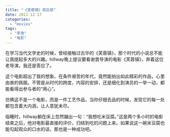 ```yaml
---
title: "《芙蓉镇》观后感"
date: 2011-12-17
categories: 
  - "movies"
tags: 
  - "李渔"
  - "电影"
---
```


在学习当代文学史的时候，曾经接触过古华的《芙蓉镇》，那个时代的小说总不能让我提起多大的兴趣。hillway晚上提议要看谢晋导演的电影《芙蓉镇》，奔着这位老导演，我还是答应了。

这个电影超出了我的想象。在条件艰苦的年代，竟然能拍出如此精彩的作品，心里由衷的佩服。不管是从时代的跨度，内容的安排，还是细化到演员的一举一动，都能看得出参与者的“用心”。

仿佛这不是一个电影，而是一件工艺作品，当你仔细去品的时候，发现它的每一处都包含着大内涵，让人意犹未尽。

临睡时，hillway躺在床上忽然蹦出一句：“我想吃米豆腐。”这是两个多小时的电影结束之后，他对电影最直接的评价，归结到吃的问题上来。如果说这一碗米豆腐也能勾起观众的口水的话，那也是一种成功吧。
